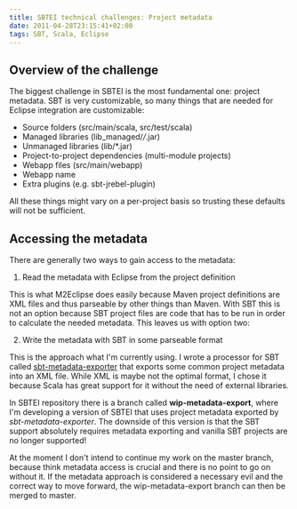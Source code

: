 ```yaml
---
title: SBTEI technical challenges: Project metadata
date: 2011-04-28T23:15:41+02:00
tags: SBT, Scala, Eclipse
---
```


## Overview of the challenge

The biggest challenge in SBTEI is the most fundamental one: project metadata. SBT is very customizable, so many things that are needed for Eclipse integration are customizable:

*   Source folders (src/main/scala, src/test/scala)
*   Managed libraries (lib_managed/*/*.jar)
*   Unmanaged libraries (lib/*.jar)
*   Project-to-project dependencies (multi-module projects)
*   Webapp files (src/main/webapp)
*   Webapp name
*   Extra plugins (e.g. sbt-jrebel-plugin)

All these things might vary on a per-project basis so trusting these defaults will not be sufficient.

## Accessing the metadata

There are generally two ways to gain access to the metadata:

1. Read the metadata with Eclipse from the project definition

This is what M2Eclipse does easily because Maven project definitions are XML files and thus parseable by other things than Maven. With SBT this is not an option because SBT project files are code that has to be run in order to calculate the needed metadata. This leaves us with option two:

2. Write the metadata with SBT in some parseable format

This is the approach what I'm currently using. I wrote a processor for SBT called [sbt-metadata-exporter](http://github.com/Gekkio/sbt-metadata-exporter) that exports some common project metadata into an XML file. While XML is maybe not the optimal format, I chose it because Scala has great support for it without the need of external libraries.

In SBTEI repository there is a branch called **wip-metadata-export**, where I'm developing a version of SBTEI that uses project metadata exported by _sbt-metadata-exporter_. The downside of this version is that the SBT support absolutely requires metadata exporting and vanilla SBT projects are no longer supported!

At the moment I don't intend to continue my work on the master branch, because think metadata access is crucial and there is no point to go on without it. If the metadata approach is considered a necessary evil and the correct way to move forward, the wip-metadata-export branch can then be merged to master.
